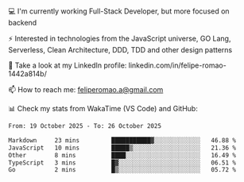 💻 I'm currently working Full-Stack Developer, but more focused on backend

⚡ Interested in technologies from the JavaScript universe, GO Lang, Serverless, Clean Architecture, DDD, TDD and other design patterns

👥 Take a look at my LinkedIn profile: linkedin.com/in/felipe-romao-1442a814b/

📫 How to reach me: feliperomao.a@gmail.com

📊 Check my stats from WakaTime (VS Code) and GitHub:

<!--START_SECTION:waka-->

```txt
From: 19 October 2025 - To: 26 October 2025

Markdown     23 mins         ███████████▓░░░░░░░░░░░░░   46.88 %
JavaScript   10 mins         █████▒░░░░░░░░░░░░░░░░░░░   21.36 %
Other        8 mins          ████░░░░░░░░░░░░░░░░░░░░░   16.49 %
TypeScript   3 mins          █▓░░░░░░░░░░░░░░░░░░░░░░░   06.51 %
Go           2 mins          █▒░░░░░░░░░░░░░░░░░░░░░░░   05.72 %
```

<!--END_SECTION:waka-->
